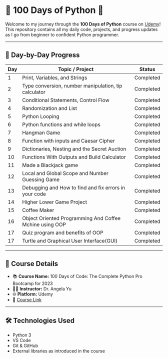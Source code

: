 # 🐍 100 Days of Python 🚀

Welcome to my journey through the **100 Days of Python** course on [Udemy](https://www.udemy.com/)!  
This repository contains all my daily code, projects, and progress updates as I go from beginner to confident Python programmer.

---

## 📅 Day-by-Day Progress

| Day | Topic / Project | Status |
|-----|------------------|--------|
| 1   | Print, Variables, and Strings | Completed |
| 2   | Type conversion, number manipulation, tip calculator | Completed |
| 3   | Conditional Statements, Control Flow | Completed |
| 4   | Randomization and List | Completed |
| 5   | Python Looping | Completed |
| 6   | Python functions and while loops | Completed |
| 7   | Hangman Game | Completed |
| 8   | Function with inputs and Caesar Cipher | Completed |
| 9   | Dictionaries, Nesting and the Secret Auction | Completed |
| 10  | Functions With Outputs and Build Calculator | Completed |
| 11  | Made a Blackjack game | Completed |
| 12  | Local and Global Scope and Number Guessing Game | Completed |
| 13  | Debugging and How to find and fix errors in your code | Completed |
| 14  | Higher Lower Game Project| Completed |
| 15  | Coffee Maker| Completed |
| 16  | Object Oriented Programming And Coffee Mchine using OOP| Completed |
| 17  | Quiz program and benefits of OOP | Completed |
| 17  | Turtle and Graphical User Interface(GUI) | Completed |








---

## 📌 Course Details

- 📚 **Course Name:** 100 Days of Code: The Complete Python Pro Bootcamp for 2023 
- 👨‍🏫 **Instructor:** Dr. Angela Yu  
- 🌐 **Platform:** Udemy  
- 🔗 [Course Link](https://www.udemy.com/course/100-days-of-code/)

---

## 🛠️ Technologies Used

- Python 3
- VS Code
- Git & GitHub
- External libraries as introduced in the course

